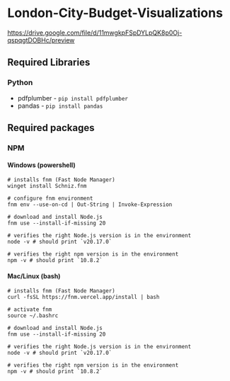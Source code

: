 # London-City-Budget-Visualizations
https://drive.google.com/file/d/11mwgkpFSpDYLpQK8p0Oj-qspqgtDOBHc/preview

## Required Libraries
### Python
* pdfplumber - `pip install pdfplumber`
* pandas - `pip install pandas`

## Required packages
### NPM
#### Windows (powershell)
~~~
# installs fnm (Fast Node Manager)
winget install Schniz.fnm

# configure fnm environment
fnm env --use-on-cd | Out-String | Invoke-Expression

# download and install Node.js
fnm use --install-if-missing 20

# verifies the right Node.js version is in the environment
node -v # should print `v20.17.0`

# verifies the right npm version is in the environment
npm -v # should print `10.8.2`
~~~
#### Mac/Linux (bash)
~~~
# installs fnm (Fast Node Manager)
curl -fsSL https://fnm.vercel.app/install | bash

# activate fnm
source ~/.bashrc

# download and install Node.js
fnm use --install-if-missing 20

# verifies the right Node.js version is in the environment
node -v # should print `v20.17.0`

# verifies the right npm version is in the environment
npm -v # should print `10.8.2`
~~~